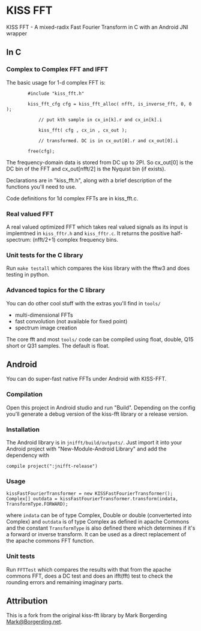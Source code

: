 # KISS FFT

KISS FFT - A mixed-radix Fast Fourier Transform in C with an Android
JNI wrapper

## In C

### Complex to Complex FFT and IFFT

The basic usage for 1-d complex FFT is:

```
        #include "kiss_fft.h"

        kiss_fft_cfg cfg = kiss_fft_alloc( nfft, is_inverse_fft, 0, 0 );

            // put kth sample in cx_in[k].r and cx_in[k].i
            
            kiss_fft( cfg , cx_in , cx_out );
            
            // transformed. DC is in cx_out[0].r and cx_out[0].i 
            
        free(cfg);
```

The frequency-domain data is stored from DC up to 2PI.
So cx_out[0] is the DC bin of the FFT and cx_out[nfft/2]
is the Nyquist bin (if exists).

Declarations are in "kiss_fft.h", along with a brief description of the 
functions you'll need to use.

Code definitions for 1d complex FFTs are in kiss_fft.c.

### Real valued FFT

A real valued optimized FFT which takes real valued signals as its input is implemtned in `kiss_fftr.h` and `kiss_fftr.c`. It returns the positive half-spectrum: (nfft/2+1) complex frequency bins.

### Unit tests for the C library
Run `make testall` which compares the kiss library with the fftw3 and does
testing in python.

### Advanced topics for the C library

You can do other cool stuff with the extras you'll find in `tools/`

* multi-dimensional FFTs 
* fast convolution (not available for fixed point)
* spectrum image creation

The core fft and most `tools/` code can be compiled using float, double,
 Q15 short or Q31 samples. The default is float.


## Android
You can do super-fast native FFTs under Android with KISS-FFT.

### Compilation
Open this project in Android studio and run "Build". Depending
on the config you'll generate a debug version of the kiss-fft
library or a release version.

### Installation
The Android library is in `jnifft/build/outputs/`.
Just import it into your Android project with "New-Module-Android Library" and add
the dependency with
```
compile project(":jnifft-release")
```

### Usage
```
kissFastFourierTransformer = new KISSFastFourierTransformer();
Complex[] outdata = kissFastFourierTransformer.transform(indata, TransformType.FORWARD);
```
where `indata` can be of type Complex, Double or double
(converterted into Complex) and `outdata`
is of type Complex as defined in apache Commons
and the constant `TransformType` is also defined there which determines
if it's a forward or inverse transform. It can be used as a direct
replacement of the apache commons FFT function.

### Unit tests
Run `FFTTest` which compares the results with that from the
apache commons FFT, does a DC test and does an ifft(fft) test to
check the rounding errors and remaining imaginary parts.


## Attribution
This is a fork from the original kiss-fft library by Mark Borgerding
<Mark@Borgerding.net>.
